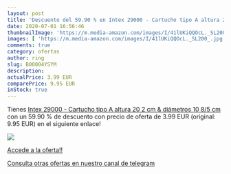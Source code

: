 ```yaml
---
layout: post
title: 'Descuento del 59.90 % en Intex 29000 - Cartucho tipo A altura 20 '
date: 2020-07-01 16:56:46
thumbnailImage: 'https://m.media-amazon.com/images/I/41lUKiQQOcL._SL200_.jpg'
images: [ 'https://m.media-amazon.com/images/I/41lUKiQQOcL._SL200_.jpg' ]
comments: true
category: ofertas
author: ring
slug: B00004YSYM
description:
actualPrice: 3.99 EUR
comparePrice: 9.95 EUR
inStock: true
---
```


Tienes [Intex 29000 - Cartucho tipo A altura 20 2 cm & diámetros 10 8/5 cm](https://www.amazon.com/dp/B00004YSYM/?tag=redken08-20) con un 59.90 % de descuento con precio de oferta de 3.99 EUR (original: 9.95 EUR) en el siguiente enlace!

[![](https://m.media-amazon.com/images/I/41lUKiQQOcL._SL200_.jpg)](https://www.amazon.com/dp/B00004YSYM/?tag=redken08-20)

[Accede a la oferta!!](https://www.amazon.com/dp/B00004YSYM/?tag=redken08-20)

[Consulta otras ofertas en nuestro canal de telegram](https://t.me/s/ofertas25)
